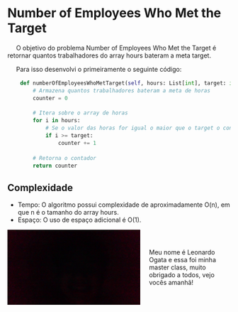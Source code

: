 # Number of Employees Who Met the Target

&nbsp;&nbsp;&nbsp;&nbsp; O objetivo do problema Number of Employees Who Met the Target é retornar quantos trabalhadores do array hours bateram a meta target.

&nbsp;&nbsp;&nbsp;&nbsp; Para isso desenvolvi o primeiramente o seguinte código: 

```python
    def numberOfEmployeesWhoMetTarget(self, hours: List[int], target: int) -> int:
        # Armazena quantos trabalhadores bateram a meta de horas
        counter = 0

        # Itera sobre o array de horas
        for i in hours:
            # Se o valor das horas for igual o maior que o target o contador é incrementado
            if i >= target:
                counter += 1
        
        # Retorna o contador
        return counter
```

## Complexidade
- Tempo: O algoritmo possui complexidade de aproximadamente O(n), em que n é o tamanho do array hours.
- Espaço: O uso de espaço adicional é O(1).

<div style="display: flex; align-items: center; justify-content: center;">
    <img src="leoogata96.jpg" alt="leoogata" style="width: 300px; height: auto; margin-right: 20px;">
    <div>
        <p>Meu nome é Leonardo Ogata e essa foi minha master class, muito obrigado a todos, vejo vocês amanhã!</p>
    </div>
</div>
